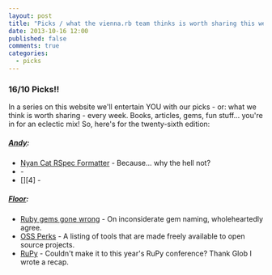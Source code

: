 ```yaml
---
layout: post
title: "Picks / what the vienna.rb team thinks is worth sharing this week"
date: 2013-10-16 12:00
published: false
comments: true
categories:
  - picks
---
```


### 16/10 Picks!!

In a series on this website we'll entertain YOU with our picks - or: what we think is worth sharing - every week.
Books, articles, gems, fun stuff... you're in for an eclectic mix! So, here's for the twenty-sixth edition:

##### [Andy][1]:
  - [Nyan Cat RSpec Formatter][2] - Because... why the hell not?
  - [][3] - 
  - [][4] - 
  
##### [Floor][5]:
  - [Ruby gems gone wrong][6] - On inconsiderate gem naming, wholeheartedly agree.
  - [OSS Perks][7] - A listing of tools that are made freely available to open source projects.
  - [RuPy][8] - Couldn't make it to this year's RuPy conference? Thank Glob I wrote a recap.

[1]: http://www.twitter.com/pxlpnk
[2]: http://vimeo.com/32422551  
[3]: 
[4]: 
[5]: http://www.twitter.com/floordrees
[6]: https://devandpencil.herokuapp.com/blog/2013/10/09/being-an-asshole-does-not-make-you-awesome/?utm_content=bufferdd261&utm_source=buffer&utm_medium=twitter&utm_campaign=Buffer
[7]: http://ossperks.com/
[8]: http://www.1stfloorgraphics.nl/2013/10/14/rupy-budapest-2013-the-day-after/